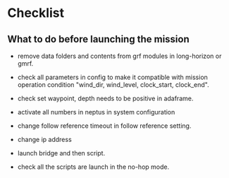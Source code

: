 # Checklist
## What to do before launching the mission
- remove data folders and contents from grf modules in long-horizon or gmrf. 
- check all parameters in config to make it compatible with mission operation condition "wind_dir, wind_level, clock_start, clock_end".
- check set waypoint, depth needs to be positive in adaframe.
- activate all numbers in neptus in system configuration
- change follow reference timeout in follow reference setting.
- change ip address
- launch bridge and then script.

- check all the scripts are launch in the no-hop mode.
